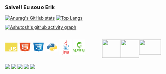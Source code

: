 ### Salve!! Eu sou o Erik 
[![Anurag's GitHub stats](https://github-readme-stats.vercel.app/api?username=R3lss&line_height=30px&theme=transparent&hide_border=True&card_width=500px)](https://github.com/anuraghazra/github-readme-stats)
[![Top Langs](https://github-readme-stats.vercel.app/api/top-langs/?username=R3lss&layout=compact&theme=transparent&hide_border=True)](https://github.com/anuraghazra/github-readme-stats)

[![Ashutosh's github activity graph](https://github-readme-activity-graph.vercel.app/graph?username=R3lss&bg_color=0b0d22&color=1bf3c8&line=5f2bbf&point=23bcd7&area=true&hide_border=true)](https://github.com/ashutosh00710/github-readme-activity-graph)

<div style="display: inline_block"><br>
  <img align="center" alt="Erik-Js" height="30" width="40" src="https://raw.githubusercontent.com/devicons/devicon/master/icons/javascript/javascript-plain.svg">
  <img align="center" alt="Erik-HTML" height="30" width="40" src="https://raw.githubusercontent.com/devicons/devicon/master/icons/html5/html5-original.svg">
  <img align="center" alt="Erik-CSS" height="30" width="40" src="https://raw.githubusercontent.com/devicons/devicon/master/icons/css3/css3-original.svg">
  <img align="center" alt="Erik-Python" height="30" width="40" src="https://raw.githubusercontent.com/devicons/devicon/master/icons/python/python-original.svg">
  <img align="center" alt="Erik-Java" height="50" width="40" src="https://github.com/devicons/devicon/blob/master/icons/java/java-original-wordmark.svg">
  <img align="center" alt="Erik-Java" height="50" width="40" src="https://github.com/devicons/devicon/blob/master/icons/spring/spring-original-wordmark.svg">
  <img align="right" src="https://hermes.dio.me/tracks/02ee8de6-37e2-4be7-872d-0d7d94910cae.png" height="50" width="70">
  <img align="right" src="https://assets.dio.me/9_6ebA0LkSX4vE7gkPhzrgvZ87TUsJIHG_IH1BHEr9g/f:webp/h:120/q:80/L3RyYWNrcy9jOTBlNzk3OS1iODA3LTQ5NDEtODk1YS04ZDg1NTY0YjE0MmUucG5n" height="60" width="60">
  <img align="right" src="https://assets.dio.me/fRqQMq4qSfzcasq6yR4asCP-CjE5EcRD53Q5RqL3TfE/f:webp/h:120/q:80/L3RyYWNrcy9jMmMwMGNhZi05MDUwLTQzYWItYmExMi0zYmMwNWZlYmZhZDIucG5n" height="60" width="60">
</div>
  
  ##
 
<div> 
  <a href="https://instagram.com/erik.norder" target="_blank"><img src="https://img.shields.io/badge/-Instagram-%23E4405F?style=for-the-badge&logo=instagram&logoColor=white" target="_blank"></a>
 	<a href="https://www.twitch.tv/r3lss" target="_blank"><img src="https://img.shields.io/badge/Twitch-9146FF?style=for-the-badge&logo=twitch&logoColor=white" target="_blank"></a>
  <a href = "mailto:erikpnorder@gmail.com" target="_blank"><img src="https://img.shields.io/badge/-Gmail-%23333?style=for-the-badge&logo=gmail&logoColor=white" target="_blank"></a>
  <a href="https://www.linkedin.com/in/eriknorder/" target="_blank"><img src="https://img.shields.io/badge/-LinkedIn-%230077B5?style=for-the-badge&logo=linkedin&logoColor=white" target="_blank"></a> 
  <a href="mailto:erikpnorder@hotmail.com" target="_blank"><img src="https://img.shields.io/badge/Microsoft_Outlook-0078D4?style=for-the-badge&logo=microsoft-outlook&logoColor=white" target="_blank"></a>
</div>

